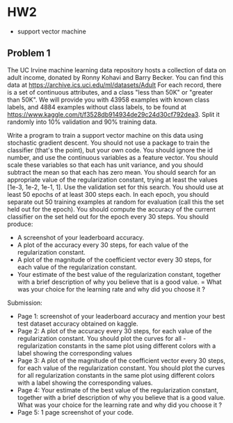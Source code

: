 # HW2
- support vector machine

##  Problem 1
The UC Irvine machine learning data repository hosts a collection of data on adult income, donated by Ronny Kohavi and Barry Becker. You can find this data at https://archive.ics.uci.edu/ml/datasets/Adult For each record, there is a set of continuous attributes, and a class "less than 50K" or "greater than 50K". We will provide you with 43958 examples with known class labels, and 4884 examples without class labels, to be found at https://www.kaggle.com/t/f3528db914934de29c24d30cf792dea3. Split it randomly into 10% validation and 90% training data.

Write a program to train a support vector machine on this data using stochastic gradient descent. You should not use a package to train the classifier (that's the point), but your own code. You should ignore the id number, and use the continuous variables as a feature vector. You should scale these variables so that each has unit variance, and you should subtract the mean so that each has zero mean. You should search for an appropriate value of the regularization constant, trying at least the values [1e-3, 1e-2, 1e-1, 1]. Use the validation set for this search. You should use at least 50 epochs of at least 300 steps each. In each epoch, you should separate out 50 training examples at random for evaluation (call this the set held out for the epoch). You should compute the accuracy of the current classifier on the set held out for the epoch every 30 steps. You should produce:

- A screenshot of your leaderboard accuracy.
- A plot of the accuracy every 30 steps, for each value of the regularization constant.
- A plot of the magnitude of the coefficient vector every 30 steps, for each value of the regularization constant.
- Your estimate of the best value of the regularization constant, together with a brief description of why you believe that is a good value.
= What was your choice for the learning rate and why did you choose it ?

Submission:  
- Page 1: screenshot of your leaderboard accuracy and mention your best test dataset accuracy obtained on kaggle.
- Page 2: A plot of the accuracy every 30 steps, for each value of the regularization constant. You should plot the curves for all - regularization constants in the same plot using different colors with a label showing the corresponding values
- Page 3: A plot of the magnitude of the coefficient vector every 30 steps, for each value of the regularization constant. You should plot the curves for all regularization constants in the same plot using different colors with a label showing the corresponding values.
- Page 4: Your estimate of the best value of the regularization constant, together with a brief description of why you believe that is a good value. What was your choice for the learning rate and why did you choose it ?
- Page 5: 1 page screenshot of your code.
